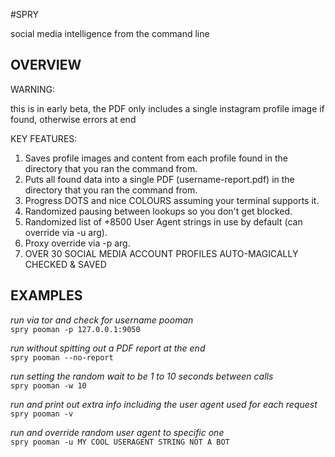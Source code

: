 #SPRY

social media intelligence from the command line

## OVERVIEW

WARNING:

this is in early beta, the PDF only includes a single instagram profile image if found, otherwise errors at end

KEY FEATURES:

1. Saves profile images and content from each profile found in the directory that you ran the command from.
2. Puts all found data into a single PDF (username-report.pdf) in the directory that you ran the command from.
3. Progress DOTS and nice COLOURS assuming your terminal supports it.
4. Randomized pausing between lookups so you don't get blocked.
5. Randomized list of +8500 User Agent strings in use by default (can override via -u arg).
6. Proxy override via -p arg.
7. OVER 30 SOCIAL MEDIA ACCOUNT PROFILES AUTO-MAGICALLY CHECKED & SAVED

## EXAMPLES

_run via tor and check for username pooman_   
`spry pooman -p 127.0.0.1:9050`

_run without spitting out a PDF report at the end_   
`spry pooman --no-report`

_run setting the random wait to be 1 to 10 seconds between calls_   
`spry pooman -w 10`

_run and print out extra info including the user agent used for each request_   
`spry pooman -v`

_run and override random user agent to specific one_   
`spry pooman -u MY COOL USERAGENT STRING NOT A BOT`
